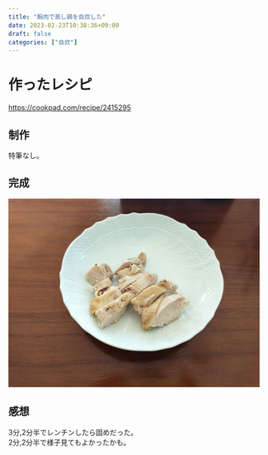 ```yaml
---
title: "胸肉で蒸し鶏を自炊した"
date: 2023-02-23T10:38:36+09:00
draft: false
categories: ["自炊"]
---
```


# 作ったレシピ
https://cookpad.com/recipe/2415295

## 制作
特筆なし。

## 完成
![img1](/images/cook-muneniku-1.jpg)   

## 感想
3分,2分半でレンチンしたら固めだった。   
2分,2分半で様子見てもよかったかも。